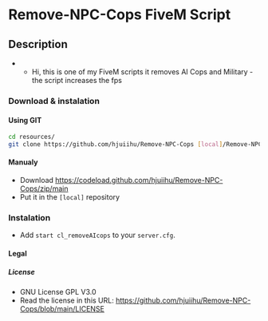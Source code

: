 # Remove-NPC-Cops FiveM Script

## Description

- - Hi, this is one of my FiveM scripts it removes AI Cops and Military
-the script increases the fps

### Download & instalation

#### Using GIT

```sh
cd resources/
git clone https://github.com/hjuiihu/Remove-NPC-Cops [local]/Remove-NPC-Cops
```

#### Manualy

- Download <https://codeload.github.com/hjuiihu/Remove-NPC-Cops/zip/main>
- Put it in the `[local]` repository

### Instalation

- Add `start cl_removeAIcops` to your `server.cfg`.

#### Legal

##### License

- GNU License GPL V3.0
- Read the license in this URL: <https://github.com/hjuiihu/Remove-NPC-Cops/blob/main/LICENSE>
